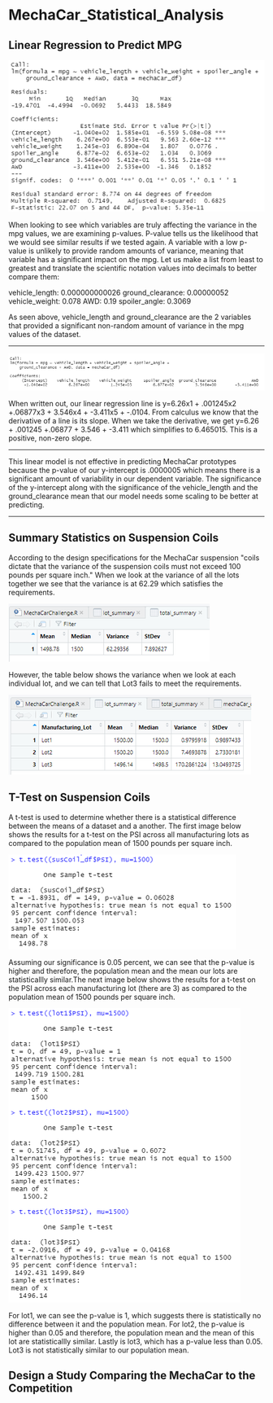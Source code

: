 # MechaCar_Statistical_Analysis

## Linear Regression to Predict MPG

![](images/mpg.png)

When looking to see which variables are truly affecting the variance in the mpg values, we are examining p-values. P-value tells us the likelihood that we would see similar results if we tested again. A variable with a low p-value is unlikely to provide random amounts of variance, meaning that variable has a significant impact on the mpg. 
Let us make a list from least to greatest and translate the scientific notation values into decimals to better compare them:

vehicle_length:   0.000000000026
ground_clearance: 0.00000052
vehicle_weight:   0.078
AWD:              0.19
spoiler_angle:    0.3069

As seen above, vehicle_length and ground_clearance are the 2 variables that provided a significant non-random amount of variance in the mpg values of the dataset.
________________________________________________________________________________

![](images/mpgline.png)

When written out, our linear regression line is y=6.26x1 + .001245x2 +.06877x3 + 3.546x4 + -3.411x5 + -.0104. From calculus we know that the derivative of a line is its slope. When we take the derivative, we get y=6.26 + .001245 +.06877 + 3.546 + -3.411 which simplifies to 6.465015. This is a positive, non-zero slope.
________________________________________________________________________________
This linear model is not effective in predicting MechaCar prototypes because the p-value of our y-intercept is .0000005 which means there is a significant amount of variability in our dependent variable. The significance of the y-intercept along with the significance of the vehicle_length and the ground_clearance mean that our model needs some scaling to be better at predicting.
________________________________________________________________________________


## Summary Statistics on Suspension Coils
According to the design specifications for the MechaCar suspension "coils dictate that the variance of the suspension coils must not exceed 100 pounds per square inch." When we look at the variance of all the lots together we see that the variance is at 62.29 which satisfies the requirements.

![](images/totsum.png)

However, the table below shows the variance when we look at each individual lot, and we can tell that Lot3 fails to meet the requirements.

![](images/lotsum.png)

## T-Test on Suspension Coils
A t-test is used to determine whether there is a statistical difference between the means of a dataset and a another. The first image below shows the results for a t-test on the PSI across all manufacturing lots as compared to the population mean of 1500 pounds per square inch.  

![](images/ttest1.png)

Assuming our significance is 0.05 percent, we can see that the p-value is higher and therefore, the population mean and the mean our lots are statisticallly similar.The next image below shows the results for a t-test on the PSI across each manufacturing lot (there are 3) as compared to the population mean of 1500 pounds per square inch.  


![](images/ttest2.png)

For lot1, we can see the p-value is 1, which suggests there is statistically no difference between it and the population mean. For lot2, the p-value is higher than 0.05 and therefore, the population mean and the mean of this lot are statisticallly similar. Lastly is lot3, which has a p-value less than 0.05. Lot3 is not statistically similar to our population mean. 

## Design a Study Comparing the MechaCar to the Competition


